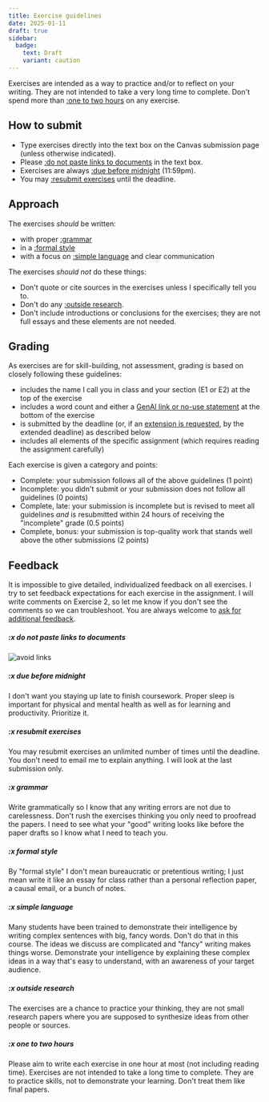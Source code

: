 ```yaml
---
title: Exercise guidelines
date: 2025-01-11
draft: true
sidebar:
  badge:
    text: Draft
    variant: caution
---
```


Exercises are intended as a way to practice and/or to reflect on your writing. They are not intended to take a very long time to complete. Don't spend more than [:one to two hours](#x-one-to-two-hours) on any exercise.

## How to submit

- Type exercises directly into the text box on the Canvas submission page (unless otherwise indicated).
- Please [:do not paste links to documents](#x-do-not-paste-links-to-documents) in the text box.
- Exercises are always [:due before midnight](#x-due-before-midnight) (11:59pm).
- You may [:resubmit exercises](#x-resubmit-exercises) until the deadline.

## Approach

The exercises _should_ be written:

- with proper [:grammar](#x-grammar)
- in a [:formal style](#x-formal-style)
- with a focus on [:simple language](#x-simple-language) and clear communication

The exercises _should not_ do these things:

- Don't quote or cite sources in the exercises unless I specifically tell you to.
- Don't do any [:outside research](#x-outside-research).
- Don't include introductions or conclusions for the exercises; they are not full essays and these elements are not needed.

## Grading

As exercises are for skill-building, not assessment, grading is based on closely following these guidelines:

- includes the name I call you in class and your section (E1 or E2) at the top of the exercise
- includes a word count and either a [GenAI link or no-use statement](/course-ntw2029/course-info/gen-ai-policy) at the bottom of the exercise
- is submitted by the deadline (or, if an [extension is requested](/course-ntw2029/course-info/extensions), by the extended deadline) as described below
- includes all elements of the specific assignment (which requires reading the assignment carefully)

Each exercise is given a category and points:

- Complete: your submission follows all of the above guidelines (1 point)
- Incomplete: you didn't submit or your submission does not follow all guidelines (0 points)
- Complete, late: your submission is incomplete but is revised to meet all guidelines _and_ is resubmitted within 24 hours of receiving the "incomplete" grade (0.5 points)
- Complete, bonus: your submission is top-quality work that stands well above the other submissions (2 points)

## Feedback

It is impossible to give detailed, individualized feedback on all exercises. I try to set feedback expectations for each exercise in the assignment. I will write comments on Exercise 2, so let me know if you don't see the comments so we can troubleshoot. You are always welcome to [ask for additional feedback](/course-ntw2029/course-info/need-help).

##### :x do not  paste links to documents

![avoid links](/images/link-to-file.png)

##### :x due before midnight

I don't want you staying up late to finish coursework. Proper sleep is important for physical and mental health as well as for learning and productivity. Prioritize it.

##### :x resubmit exercises

You may resubmit exercises an unlimited number of times until the deadline. You don't need to email me to explain anything. I will look at the last submission only.

##### :x grammar

Write grammatically so I know that any writing errors are not due to carelessness. Don't rush the exercises thinking you only need to proofread the papers. I need to see what your "good" writing looks like before the paper drafts so I know what I need to teach you.

##### :x formal style

By "formal style" I don't mean bureaucratic or pretentious writing; I just mean write it like an essay for class rather than a personal reflection paper, a causal email, or a bunch of notes.

##### :x simple language

Many students have been trained to demonstrate their intelligence by writing complex sentences with big, fancy words. Don't do that in this course. The ideas we discuss are complicated and "fancy" writing makes things worse. Demonstrate your intelligence by explaining these complex ideas in a way that's easy to understand, with an awareness of your target audience.

##### :x outside research

The exercises are a chance to practice your thinking, they are not small research papers where you are supposed to synthesize ideas from other people or sources.

##### :x one to two hours

Please aim to write each exercise in one hour at most (not including reading time). Exercises are not intended to take a long time to complete. They are to practice skills, not to demonstrate your learning. Don't treat them like final papers.
